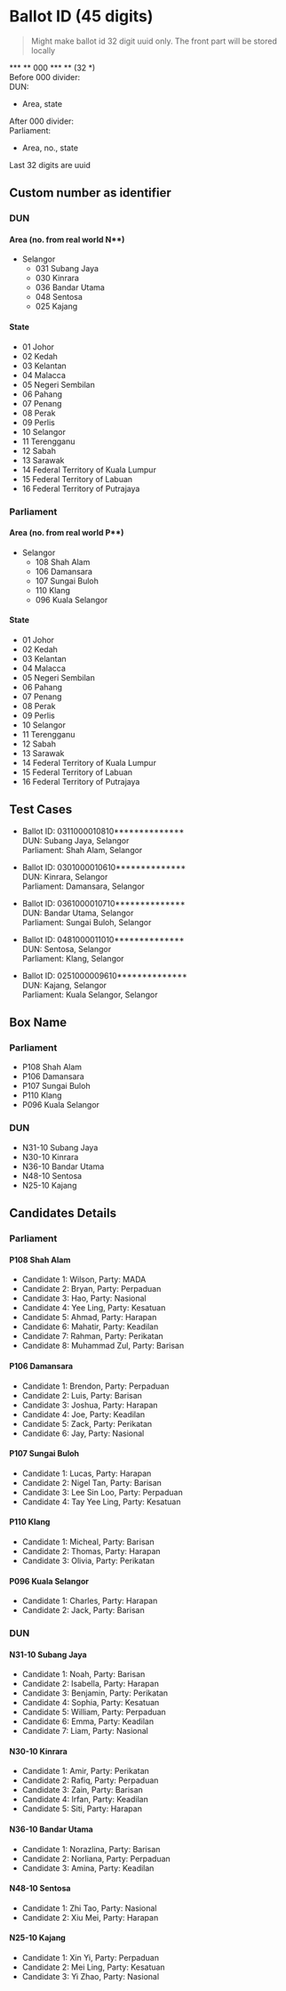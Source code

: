 # Ballot ID (45 digits)  

> Might make ballot id 32 digit uuid only. The front part will be stored locally  

*** ** 000 *** ** (32 *)  
Before 000 divider:  
DUN:
-   Area, state  

After 000 divider:  
Parliament:
-   Area, no., state  

Last 32 digits are uuid

## Custom number as identifier
### DUN
#### Area (no. from real world N**)
- Selangor
    - 031 Subang Jaya
    - 030 Kinrara
    - 036 Bandar Utama
    - 048 Sentosa
    - 025 Kajang

#### State
- 01	Johor
- 02	Kedah
- 03	Kelantan
- 04	Malacca
- 05	Negeri Sembilan
- 06	Pahang
- 07	Penang
- 08	Perak
- 09	Perlis
- 10	Selangor
- 11	Terengganu
- 12	Sabah
- 13	Sarawak
- 14	Federal Territory of Kuala Lumpur
- 15	Federal Territory of Labuan
- 16	Federal Territory of Putrajaya 

### Parliament
#### Area (no. from real world P**)
- Selangor
    - 108 Shah Alam
    - 106 Damansara
    - 107 Sungai Buloh
    - 110 Klang
    - 096 Kuala Selangor

#### State
- 01	Johor
- 02	Kedah
- 03	Kelantan
- 04	Malacca
- 05	Negeri Sembilan
- 06	Pahang
- 07	Penang
- 08	Perak
- 09	Perlis
- 10	Selangor
- 11	Terengganu
- 12	Sabah
- 13	Sarawak
- 14	Federal Territory of Kuala Lumpur
- 15	Federal Territory of Labuan
- 16	Federal Territory of Putrajaya 

## Test Cases
- Ballot ID: 0311000010810**************  
DUN: Subang Jaya, Selangor  
Parliament: Shah Alam, Selangor  

- Ballot ID: 0301000010610**************  
DUN: Kinrara, Selangor  
Parliament: Damansara, Selangor  

- Ballot ID: 0361000010710**************  
DUN: Bandar Utama, Selangor  
Parliament: Sungai Buloh, Selangor  

- Ballot ID: 0481000011010**************  
DUN: Sentosa, Selangor  
Parliament: Klang, Selangor  

- Ballot ID: 0251000009610**************  
DUN: Kajang, Selangor  
Parliament: Kuala Selangor, Selangor  

## Box Name

### Parliament
- P108 Shah Alam
- P106 Damansara
- P107 Sungai Buloh
- P110 Klang
- P096 Kuala Selangor

### DUN
- N31-10 Subang Jaya
- N30-10 Kinrara
- N36-10 Bandar Utama
- N48-10 Sentosa
- N25-10 Kajang

## Candidates Details
### Parliament
#### P108 Shah Alam
- Candidate 1: Wilson, Party: MADA
- Candidate 2: Bryan, Party: Perpaduan
- Candidate 3: Hao, Party: Nasional
- Candidate 4: Yee Ling, Party: Kesatuan
- Candidate 5: Ahmad, Party: Harapan
- Candidate 6: Mahatir, Party: Keadilan
- Candidate 7: Rahman, Party: Perikatan
- Candidate 8: Muhammad Zul, Party: Barisan
#### P106 Damansara
- Candidate 1: Brendon, Party: Perpaduan
- Candidate 2: Luis, Party: Barisan
- Candidate 3: Joshua, Party: Harapan
- Candidate 4: Joe, Party: Keadilan
- Candidate 5: Zack, Party: Perikatan
- Candidate 6: Jay, Party: Nasional
#### P107 Sungai Buloh
- Candidate 1: Lucas, Party: Harapan
- Candidate 2: Nigel Tan, Party: Barisan
- Candidate 3: Lee Sin Loo, Party: Perpaduan
- Candidate 4: Tay Yee Ling, Party: Kesatuan
#### P110 Klang
- Candidate 1: Micheal, Party: Barisan
- Candidate 2: Thomas, Party: Harapan
- Candidate 3: Olivia, Party: Perikatan
#### P096 Kuala Selangor
- Candidate 1: Charles, Party: Harapan
- Candidate 2: Jack, Party: Barisan

### DUN
#### N31-10 Subang Jaya
- Candidate 1: Noah, Party: Barisan
- Candidate 2: Isabella, Party: Harapan
- Candidate 3: Benjamin, Party: Perikatan
- Candidate 4: Sophia, Party: Kesatuan
- Candidate 5: William, Party: Perpaduan
- Candidate 6: Emma, Party: Keadilan
- Candidate 7: Liam, Party: Nasional

#### N30-10 Kinrara
- Candidate 1: Amir, Party: Perikatan
- Candidate 2: Rafiq, Party: Perpaduan
- Candidate 3: Zain, Party: Barisan
- Candidate 4: Irfan, Party: Keadilan
- Candidate 5: Siti, Party: Harapan

#### N36-10 Bandar Utama
- Candidate 1: Norazlina, Party: Barisan
- Candidate 2: Norliana, Party: Perpaduan
- Candidate 3: Amina, Party: Keadilan

#### N48-10 Sentosa
- Candidate 1: Zhi Tao, Party: Nasional
- Candidate 2: Xiu Mei, Party: Harapan

#### N25-10 Kajang
- Candidate 1: Xin Yi, Party: Perpaduan
- Candidate 2: Mei Ling, Party: Kesatuan
- Candidate 3: Yi Zhao, Party: Nasional